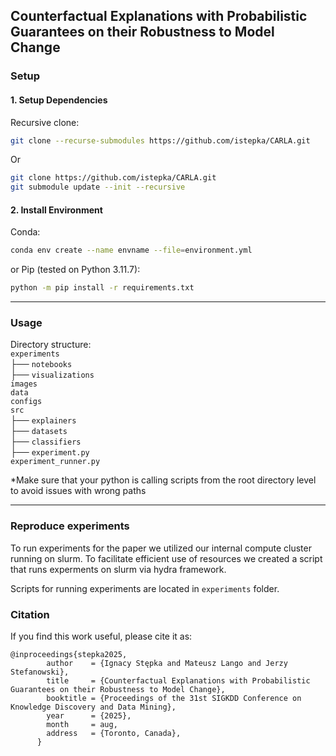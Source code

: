 ## Counterfactual Explanations with Probabilistic Guarantees on their Robustness to Model Change


### Setup

#### 1. Setup Dependencies

Recursive clone: 

```bash
git clone --recurse-submodules https://github.com/istepka/CARLA.git
```

Or 

```bash
git clone https://github.com/istepka/CARLA.git 
git submodule update --init --recursive
```

#### 2. Install Environment

Conda: 
```bash
conda env create --name envname --file=environment.yml
```
or 
Pip (tested on Python 3.11.7): 
```bash
python -m pip install -r requirements.txt
```
***
### Usage

Directory structure:   
        `experiments`   
        ├── `notebooks`  
        ├── `visualizations`   
        `images`    
        `data`   
        `configs`    
        `src`    
        ├── `explainers`    
        ├── `datasets`  
        ├── `classifiers`  
        ├── `experiment.py`  
        `experiment_runner.py`  
  

*Make sure that your python is calling scripts from the root directory level to avoid issues with wrong paths  

***
### Reproduce experiments
To run experiments for the paper we utilized our internal compute cluster running on slurm. 
To facilitate efficient use of resources we created a script that runs experments on slurm via hydra framework.

Scripts for running experiments are located in `experiments` folder.

### Citation
If you find this work useful, please cite it as:
```
@inproceedings{stepka2025,
        author    = {Ignacy Stępka and Mateusz Lango and Jerzy Stefanowski},
        title     = {Counterfactual Explanations with Probabilistic Guarantees on their Robustness to Model Change},
        booktitle = {Proceedings of the 31st SIGKDD Conference on Knowledge Discovery and Data Mining},
        year      = {2025},
        month     = aug,
        address   = {Toronto, Canada},
      }
```